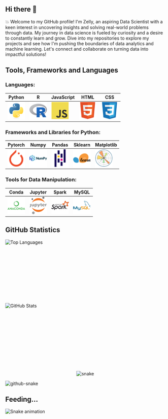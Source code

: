 ## Hi there 👋

:boom: Welcome to my GitHub profile! I'm Zelly, an aspiring Data Scientist with a keen interest in uncovering insights and solving real-world problems through data. My journey in data science is fueled by curiosity and a desire to constantly learn and grow. Dive into my repositories to explore my projects and see how I'm pushing the boundaries of data analytics and machine learning. Let's connect and collaborate on turning data into impactful solutions!

## Tools, Frameworks and Languages

### Languages:
| Python | R | JavaScript | HTML | CSS |
|----------|----------|----------|-----|-----|
|  <img src="https://github.com/devicons/devicon/blob/master/icons/python/python-original.svg" title="Python"  alt="Python" width="55" height="55"/> |  <img src="https://github.com/devicons/devicon/blob/master/icons/r/r-original.svg" title="R" alt="R" width="55" height="55"/> |  <img src="https://github.com/devicons/devicon/blob/master/icons/javascript/javascript-original.svg" title="JavaScript" alt="JavaScript" width="55" height="55"/> |  <img src="https://github.com/devicons/devicon/blob/master/icons/html5/html5-original.svg" title="HTML5" alt="HTML5" width="55" height="55"/>|  <img src="https://github.com/devicons/devicon/blob/master/icons/css3/css3-original.svg" title="CSS3" alt="CSS3" width="55" height="55"/>| 

  

### Frameworks and Libraries for Python:

| Pytorch |  Numpy| Pandas | Sklearn | Matplotlib |   
|----------|----------|----------|----------|----------|
|  <img src="https://github.com/devicons/devicon/blob/master/icons/pytorch/pytorch-original.svg" title="Pytorch"  alt="Pytorch" width="55" height="55"/>| <img src="https://github.com/devicons/devicon/blob/master/icons/numpy/numpy-original-wordmark.svg" title="Numpy" alt="Numpy" width="55" height="55"/>|  <img src="https://github.com/devicons/devicon/blob/master/icons/pandas/pandas-original.svg" title="Pandas" alt="Pandas" width="55" height="55"/>|  <img src="https://github.com/devicons/devicon/blob/master/icons/scikitlearn/scikitlearn-original.svg" title="sklearn" alt="sklearn" width="55" height="55"/>|  <img src="https://github.com/devicons/devicon/blob/master/icons/matplotlib/matplotlib-original.svg" title="mpl" alt="mpl" width="55" height="55"/>| 



### Tools for Data Manipulation:

| Conda | Jupyter | Spark | MySQL | 
|----------|----------|----------|----------|
|<img src="https://github.com/devicons/devicon/blob/master/icons/anaconda/anaconda-original-wordmark.svg" title="Anaconda" alt="Conda" width="55" height="55"/>|<img src="https://github.com/devicons/devicon/blob/master/icons/jupyter/jupyter-original-wordmark.svg" title="Jupiter" alt="Jupiter" width="55" height="55"/>|<img src="https://github.com/devicons/devicon/blob/master/icons/apachespark/apachespark-original-wordmark.svg" title="Spark" alt="Spark" width="55" height="55"/>|<img src="https://github.com/devicons/devicon/blob/master/icons/mysql/mysql-original-wordmark.svg" title="MySQL" alt="MySQL" width="55" height="55"/>|


## GitHub Statistics
<div>
  <p style="text-align: left;">
    <img width="400" height="200" src="https://github-readme-stats.vercel.app/api/top-langs/?username=zellyirigon&layout=compact&theme=radical" alt="Top Languages" width="400" style="float: left;">
    <img width="500" height="200" src="https://github-readme-stats.vercel.app/api?username=zellyirigon&show_icons=true&theme=radical" alt="GitHub Stats" width="600" style="float: left;">
  </p>
  <div style="clear: both;"></div>
</div>

<p align="center">
 <img width="1000" src="assets/github-snake.svg" alt="snake"/>
</p>
<picture>
  <source media="(prefers-color-scheme: dark)" srcset="github-snake-dark.svg" />
  <source media="(prefers-color-scheme: light)" srcset="github-snake.svg" />
  <img alt="github-snake" src="github-snake.svg" />
</picture>

## Feeding...
![Snake animation](https://raw.githubusercontent.com/zellyirigon}/zellyirigon/output/github-contribution-grid-snake-dark.svg)


